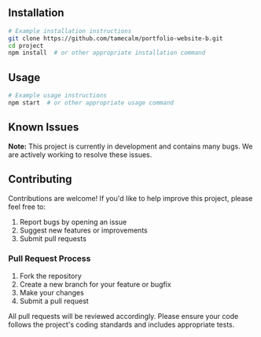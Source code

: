 ## Installation
```bash
# Example installation instructions
git clone https://github.com/tamecalm/portfolio-website-b.git
cd project
npm install  # or other appropriate installation command
```

## Usage
```bash
# Example usage instructions
npm start  # or other appropriate usage command
```

## Known Issues
**Note:** This project is currently in development and contains many bugs. We are actively working to resolve these issues.


## Contributing
Contributions are welcome! If you'd like to help improve this project, please feel free to:

1. Report bugs by opening an issue
2. Suggest new features or improvements
3. Submit pull requests

### Pull Request Process
1. Fork the repository
2. Create a new branch for your feature or bugfix
3. Make your changes
4. Submit a pull request

All pull requests will be reviewed accordingly. Please ensure your code follows the project's coding standards and includes appropriate tests.